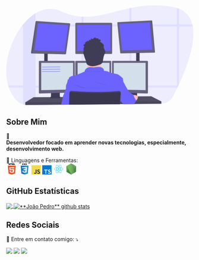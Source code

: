 <!-- <img src="https://i.pinimg.com/originals/dd/01/a1/dd01a1ef021bcf2c7d8e9e9d391d2910.png" min-width="400px" max-width="400px" width="400px" align="right" alt="Computador"> -->
<svg xmlns="http://www.w3.org/2000/svg" xmlns:xlink="http://www.w3.org/1999/xlink" id="59725d3d-bdd8-4af0-9b66-49b8d09410bc" data-name="Layer 1" width="1041.32" height="554.17" viewBox="0 0 1041.32 554.17" class="injected-svg gridItem__media"><defs><linearGradient id="dff037aa-d578-4bab-81e7-399360663117-88" x1="597.75" y1="725.44" x2="597.75" y2="347.69" gradientUnits="userSpaceOnUse"><stop offset="0" stop-color="gray" stop-opacity="0.25"></stop><stop offset="0.54" stop-color="gray" stop-opacity="0.12"></stop><stop offset="1" stop-color="gray" stop-opacity="0.1"></stop></linearGradient></defs><title>programming</title><path d="M1040.82,611.12q-1.74,3.75-3.47,7.4-2.7,5.67-5.33,11.12c-.78,1.61-1.56,3.19-2.32,4.77-8.6,17.57-16.63,33.11-23.45,45.89A73.21,73.21,0,0,1,942.44,719l-151.65,1.65h-1.6l-13,.14-11.12.12-34.1.37-1.38,0-17.36.19h-.53l-107,1.16-95.51,1-11.11.12-69,.75H429l-44.75.48h-.48l-141.5,1.53-42.33.46a88.07,88.07,0,0,1-26.67-3.82,86.39,86.39,0,0,1-39.09-24.75C116,678.37,102.75,655,93.85,629.64q-1.93-5.49-3.6-11.12C59.44,514.37,97,380,164.6,290.08q4.25-5.64,8.64-11l.07-.08c20.79-25.52,44.1-46.84,68.93-62,44-26.91,92.75-34.49,140.7-11.9,40.57,19.12,78.45,28.11,115.17,30.55,3.71.24,7.42.42,11.11.53,84.23,2.65,163.17-27.7,255.87-47.29,3.69-.78,7.39-1.55,11.12-2.28,66.13-13.16,139.49-20.1,226.73-5.51a189.09,189.09,0,0,1,26.76,6.4q5.77,1.86,11.12,4c41.64,16.94,64.35,48.24,74,87.46q1.37,5.46,2.37,11.11C1134.3,384.41,1084.19,518.23,1040.82,611.12Z" transform="translate(-79.34 -172.91)" fill="#6c63ff" opacity="0.1"></path><g opacity="0.1"><path d="M242.24,217V726.62l-42.33.46a88.07,88.07,0,0,1-26.67-3.82V279h.07C194.1,253.45,217.41,232.13,242.24,217Z" transform="translate(-79.34 -172.91)" fill="#6c63ff"></path><path d="M1117.24,290.08H164.6q4.25-5.64,8.64-11V279h941.63Q1116.24,284.43,1117.24,290.08Z" transform="translate(-79.34 -172.91)" fill="#6c63ff"></path><path d="M1040.82,191.51v427h-3.47q-2.7,5.67-5.33,11.12c-.78,1.61-1.56,3.19-2.32,4.77V187.47Q1035.47,189.33,1040.82,191.51Z" transform="translate(-79.34 -172.91)" fill="#6c63ff"></path><path d="M776.21,186.58V720.83l-11.12.12V188.86C768.78,188.08,772.48,187.31,776.21,186.58Z" transform="translate(-79.34 -172.91)" fill="#6c63ff"></path><path d="M509.22,236.15V723.73l-11.11.12V235.62C501.82,235.86,505.53,236,509.22,236.15Z" transform="translate(-79.34 -172.91)" fill="#6c63ff"></path><path d="M1037.35,618.52q-2.7,5.67-5.33,11.12H93.85q-1.93-5.49-3.6-11.12Z" transform="translate(-79.34 -172.91)" fill="#6c63ff"></path></g><rect x="211.6" y="265.83" width="19" height="57.66" fill="#3f3d56"></rect><rect x="722.93" y="262.83" width="19" height="61" fill="#3f3d56"></rect><polygon points="863.1 533.65 863.1 546.65 711.18 548.05 709.56 548.08 651.82 548.61 650.44 548.63 632.89 548.78 632.37 548.78 525.39 549.77 349.78 551.4 349.63 551.4 304.98 551.82 304.5 551.83 106.1 553.65 106.1 538.65 152.75 510.65 246.35 509.87 248.35 509.86 249.01 509.85 251.01 509.82 295.95 509.45 297.96 509.44 298.6 509.43 300.6 509.42 315.01 509.3 315.39 509.29 350.94 508.99 351.23 508.99 628.63 506.65 635.42 506.6 636.1 506.6 641.28 506.55 678.93 506.24 680.93 506.21 682.78 506.19 683.74 506.19 695.45 506.1 697.77 506.07 700.88 506.05 710.63 505.96 726.1 505.83 728.1 505.81 731.58 505.79 732.23 505.79 806.94 505.15 863.1 533.65" fill="#65617d"></polygon><polygon points="863.1 533.65 863.1 546.65 711.18 548.05 709.56 548.08 651.82 548.61 650.44 548.63 632.89 548.78 632.37 548.78 525.39 549.77 349.78 551.4 349.63 551.4 304.98 551.82 304.5 551.83 106.1 553.65 106.1 538.65 152.75 510.65 246.35 509.87 248.35 509.86 249.01 509.85 251.01 509.82 295.95 509.45 297.96 509.44 298.6 509.43 300.6 509.42 315.01 509.3 315.39 509.29 350.94 508.99 351.23 508.99 628.63 506.65 635.42 506.6 636.1 506.6 641.28 506.55 678.93 506.24 680.93 506.21 682.78 506.19 683.74 506.19 695.45 506.1 697.77 506.07 700.88 506.05 710.63 505.96 726.1 505.83 728.1 505.81 731.58 505.79 732.23 505.79 806.94 505.15 863.1 533.65" opacity="0.2"></polygon><path d="M375.44,656.57v24.49a6.13,6.13,0,0,1-3.5,5.54,6,6,0,0,1-2.5.6l-34.9.74a6,6,0,0,1-2.7-.57,6.12,6.12,0,0,1-3.57-5.57V656.57Z" transform="translate(-79.34 -172.91)" fill="#3f3d56"></path><path d="M375.44,656.57v24.49a6.13,6.13,0,0,1-3.5,5.54,6,6,0,0,1-2.5.6l-34.9.74a6,6,0,0,1-2.7-.57,6.12,6.12,0,0,1-3.57-5.57V656.57Z" transform="translate(-79.34 -172.91)" opacity="0.1"></path><path d="M377.44,656.57v24.49a6.13,6.13,0,0,1-3.5,5.54,6,6,0,0,1-2.5.6l-34.9.74a6,6,0,0,1-2.7-.57,6.12,6.12,0,0,1-3.57-5.57V656.57Z" transform="translate(-79.34 -172.91)" fill="#3f3d56"></path><rect x="680.93" y="483.66" width="47.17" height="31.5" fill="#3f3d56"></rect><rect x="680.93" y="483.66" width="47.17" height="31.5" opacity="0.1"></rect><rect x="678.93" y="483.66" width="47.17" height="31.5" fill="#3f3d56"></rect><polygon points="230.6 265.82 230.6 271.55 211.6 271.06 211.6 265.82 230.6 265.82" opacity="0.1"></polygon><path d="M435,277.31l-22.83,164a4.3,4.3,0,0,1-4.37,3.71L225,440.28l-3.47-.09a4.3,4.3,0,0,1-4.16-4.87L243,263.64a4.3,4.3,0,0,1,4.54-3.63L431,272.43A4.29,4.29,0,0,1,435,277.31Z" transform="translate(-79.34 -172.91)" fill="#65617d"></path><polygon points="175.93 99.16 156.6 250.49 324.6 255.82 345.26 109.82 175.93 99.16" fill="#6c63ff"></polygon><rect x="384.6" y="96.82" width="204.67" height="173.33" rx="5.33" ry="5.33" fill="#65617d"></rect><rect x="394.26" y="108.49" width="186" height="144.33" fill="#6c63ff"></rect><polygon points="741.93 262.82 741.93 266.61 722.93 267 722.93 262.82 741.93 262.82" opacity="0.1"></polygon><path d="M907,432.53a3.08,3.08,0,0,1-3,3.28L716.8,439.68a3.08,3.08,0,0,1-3.13-2.79L697.58,269.61a3.08,3.08,0,0,1,2.92-3.37L886.28,257l2-.1a3.07,3.07,0,0,1,3.22,2.8Z" transform="translate(-79.34 -172.91)" fill="#65617d"></path><polygon points="628.93 103.16 798.6 94.82 812.93 246.82 644.6 250.82 628.93 103.16" fill="#6c63ff"></polygon><path d="M907,432.53a3.08,3.08,0,0,1-3,3.28L886.28,257l2-.1a3.07,3.07,0,0,1,3.22,2.8Z" transform="translate(-79.34 -172.91)" opacity="0.1"></path><path d="M247.57,260,225,440.28l-3.47-.09a4.3,4.3,0,0,1-4.16-4.87L243,263.64A4.3,4.3,0,0,1,247.57,260Z" transform="translate(-79.34 -172.91)" opacity="0.1"></path><rect x="211.6" y="306.41" width="19" height="17.08" opacity="0.1"></rect><polygon points="298.1 483.65 298.1 488.62 250.93 489.88 250.93 483.65 298.1 483.65" opacity="0.1"></polygon><path d="M460.69,485.27v168.2a4,4,0,0,1-3.85,3.95l-191.65,5.1h-.05a4,4,0,0,1-3.95-3.95V485.27a4,4,0,0,1,3.95-3.95h191.6A4,4,0,0,1,460.69,485.27Z" transform="translate(-79.34 -172.91)" fill="#65617d"></path><path d="M265.19,481.32v181.2h-.05a4,4,0,0,1-3.95-3.95V485.27a4,4,0,0,1,3.95-3.95Z" transform="translate(-79.34 -172.91)" opacity="0.1"></path><polygon points="194.6 319.15 372.1 319.15 372.1 467.4 194.6 471.4 194.6 319.15" fill="#d4dfec"></polygon><rect x="722.93" y="306.41" width="19" height="17.42" opacity="0.1"></rect><polygon points="726.1 483.65 726.1 490.06 678.93 488.8 678.93 483.65 726.1 483.65" opacity="0.1"></polygon><path d="M867.69,485.27v173.3a4,4,0,0,1-4,3.95h0L672,657.42a4,4,0,0,1-3.85-3.95V485.27a4,4,0,0,1,3.95-3.95h191.6A4,4,0,0,1,867.69,485.27Z" transform="translate(-79.34 -172.91)" fill="#65617d"></path><path d="M867.69,485.27v173.3a4,4,0,0,1-4,3.95h0V481.32h0A4,4,0,0,1,867.69,485.27Z" transform="translate(-79.34 -172.91)" opacity="0.1"></path><polygon points="775.6 319.15 598.1 319.15 598.1 467.4 775.6 471.4 775.6 319.15" fill="#d4dfec"></polygon><path d="M663.19,485.27v168.2a4,4,0,0,1-3.85,3.95l-191.65,5.1h0a4,4,0,0,1-4-3.95V485.27a4,4,0,0,1,3.95-3.95h191.6A4,4,0,0,1,663.19,485.27Z" transform="translate(-79.34 -172.91)" fill="#65617d"></path><polygon points="397.1 319.15 574.6 319.15 574.6 467.4 397.1 471.4 397.1 319.15" fill="#d4dfec"></polygon><polygon points="863.1 533.65 863.1 546.65 711.18 548.05 709.56 548.08 651.82 548.61 650.44 548.63 632.89 548.78 632.37 548.78 525.39 549.77 349.78 551.4 349.63 551.4 304.98 551.82 304.5 551.83 106.1 553.65 106.1 538.65 308.61 537.32 309.09 537.32 350.08 537.04 350.27 537.04 633.35 535.17 633.64 535.17 633.81 535.16 634.28 535.16 639.07 535.13 640.53 535.13 715.02 534.63 719.42 534.61 720.4 534.6 863.1 533.65" opacity="0.1"></polygon><circle cx="487.26" cy="272.16" r="51.33" fill="#fbbebe"></circle><path d="M383.74,725.09c0-.11.06-.23.1-.35,1-3.59,2.78-9.66,4.11-14.51.17-.6.33-1.19.48-1.75,1.47-5.47,4.33-18.28,5.92-26.27.56-2.81,1-5,1.09-6.1.2-1.69,3.21-8.92,6.62-17.23,2.39-5.84,5-12.22,6.91-17.6a61.38,61.38,0,0,0,2.93-9.85,5.1,5.1,0,0,0,0-2.13,14.69,14.69,0,0,1-.48-3.5v0c-.23-6.2,1.62-16,4.48-20.11,3.5-5,6-23.66,6-23.66s5.18.75,6-3.53a6.15,6.15,0,0,0,.1-1.4,7.41,7.41,0,0,0-.09-1.11c-.89-6.24,14.72-12.88,23.5-14.31a19.67,19.67,0,0,1,3-.28,27.24,27.24,0,0,0,6.25-1.44q1.4-.43,3-1c3.68-1.24,8.08-2.88,12.75-4.68,17.56-6.81,38.82-16,38.82-16,.15-.71.32-1.39.51-2.06a27.71,27.71,0,0,1,16.35-18.93h0c0-.66,0-1.33,0-2,0-3.45-.15-7-.3-10.54,0-.69-.06-1.38-.1-2.07,0-.2,0-.41,0-.61s0-.35,0-.52c0-.7-.07-1.4-.11-2.09l-.18-.14a16.41,16.41,0,0,1-3.9-4.2,15.27,15.27,0,0,1-1.42-3c-1.25-3.39-1.54-7.17-2.38-10.75l-.18-.74a84,84,0,0,0-4-10.58c-2.21-5.42-3.91-11-5.6-16.65q-1.54-5.13-3.11-10.28l-1.58-5.24c-.3-1-.6-2-.83-3v0a13.27,13.27,0,0,1-.26-1.4,0,0,0,0,1,0,0,10,10,0,0,1,.24-4.61,32.09,32.09,0,0,1,1.32-3,7.87,7.87,0,0,0,.5-1.38v0a3,3,0,0,0,.08-.32,5.65,5.65,0,0,0,.11-1.08,18.46,18.46,0,0,0-.52-3.89.07.07,0,0,1,0-.05,2.56,2.56,0,0,0-.05-.27,25.48,25.48,0,0,1-.36-3,28.45,28.45,0,0,1,3.47-15.57l.19-.36a25.22,25.22,0,0,1,1.84-2.78h0c.31-.42.63-.82,1-1.22-1.4,1.34-3.7.75-5-.69a3.61,3.61,0,0,1-.55-.75,3.81,3.81,0,0,1-.23-.45c-.05-.12-.09-.25-.13-.38-.7-2.45.52-5.06,2.12-7.05a18.49,18.49,0,0,1,5.74-4.7h0a3.84,3.84,0,0,1,.4-.21,17.12,17.12,0,0,1,2.64-1.06h0a15.06,15.06,0,0,1,1.63-.44l-3.71-.34-1.5-.14a14.49,14.49,0,0,1,13-10.91h1.08a11.73,11.73,0,0,1,1.57.13,4.44,4.44,0,0,1-2.65-4.33,14.41,14.41,0,0,0,9.19,3.06h.38a30,30,0,0,1-.34-3.27h0a0,0,0,0,1,0,0,0,0,0,0,1,0,0,33.19,33.19,0,0,1,0-4.46,8.44,8.44,0,0,0,6.78,2.26l-2.08-2.9a9.49,9.49,0,0,0,6.56,2.05l.48-.05a7,7,0,0,0,1.19-.23l.09,0c-.19-.24-.36-.49-.53-.75l-.06-.12a9.67,9.67,0,0,1-1-2.09,6.59,6.59,0,0,1-.24-.87h0a8.75,8.75,0,0,1,.45-5.45c3.23,2.7,6.77,6.39,11,3.6s4.37-7.91,11-7.39a10.2,10.2,0,0,1,8.41,6.12,6.75,6.75,0,0,1,7.67-1.75,6.85,6.85,0,0,1,3.88,6.89c2.75-.69,5.71-1.37,8.35-.33s4.34,4.41,2.84,6.66a1.43,1.43,0,0,1-.14.2c-1.23,1.59-3.95,2.46-3.66,4.46l.42.3,1.3.94a.05.05,0,0,1,0,0q7.65,5.52,14.9,11.6c2.48,2.08,5.12,4.58,5.29,7.83a8.64,8.64,0,0,1-.24,2.37h0c-.16.78-.38,1.56-.55,2.34a19.51,19.51,0,0,0-.34,6.05h0c.07.59.16,1.17.27,1.76,1.53,7.73,7.71,14.11,8.32,22l0,.56a17.78,17.78,0,0,1-.07,2.53c-.46,4.8-2.68,9.41-4.48,14-.11.28-.22.56-.32.84-3.47,9-5.47,18.59-7,28.16a100.26,100.26,0,0,1-2,10.09A26.73,26.73,0,0,1,611,492.07a16.22,16.22,0,0,1-3.36,3,18.67,18.67,0,0,1-2.65,1.41s0,0,0,.06c.11.61.2,1.22.31,1.83.06.32.11.64.17,1h0a.14.14,0,0,0,0,.06c.84,4.73,1.8,9.36,2.81,13.76l.51,2.19c12.6,4.55,14.09,13.87,14.18,17.44a9.64,9.64,0,0,1,0,1.43s19,.5,26.5,6a20.34,20.34,0,0,0,4.51,2.3,83,83,0,0,0,9.25,2.89c1.61.42,3.29.83,5,1.23,3,.69,6.18,1.36,9.25,2,8.19,1.65,15.9,3,19.81,4,9.33,2.36,30.67,22.82,30.67,22.82s2.5,20.64,5,23.65,7,13.59,7,13.59l16.54,29.41,7,12.37h4.5c.62,0,1.84.88,3.21,2.1,1.19,1.06,2.51,2.38,3.67,3.58l1.92,2.05,1.2,1.33s7.27.18,9.24,5.93c5.92-.17,13.19.22,18.28,2.5a14.14,14.14,0,0,1,2,1.08,8.68,8.68,0,0,1,4.13,5.66,8.34,8.34,0,0,1,.18,1.44c0,.57,0,1.14,0,1.7-.36,7.57-5.29,13.87-9.82,18.11l.32.57s-.15.36-.44,1c-.08.19-.18.4-.29.64h0c-.59,1.26-1.53,3.15-2.76,5.36a63.31,63.31,0,0,1-9.57,13.17l-.29.3-57.74.53-.17-.2L719.87,708l-5.57-6.64-.17-.21-.16,1.59-.54,5.3-1.3,12.81-.07.64,0,.17-.15,1.48.11-1.48h-.29l-107,1L429.11,724.6l0,.84h-.14l0-.84-44.75.48Z" transform="translate(-79.34 -172.91)" fill="url(#dff037aa-d578-4bab-81e7-399360663117-88)"></path><path d="M617.94,550.07s-99.5,12-90,0c3.44-4.34,4.39-17.2,4.2-31.85-.06-4.45-.22-9.06-.45-13.65-1.1-22-3.75-43.5-3.75-43.5s87-41,77-8.5c-4,13.13-2.69,31.57.35,48.88.89,5.05,1.92,10,3,14.7A344.67,344.67,0,0,0,617.94,550.07Z" transform="translate(-79.34 -172.91)" fill="#fbbebe"></path><path d="M617.94,550.07s-99.5,12-90,0c3.44-4.34,4.39-17.2,4.2-31.85,15.17-6.48,34.47-1.65,34.47-1.65,20.32-4.05,33.35-3.26,41.68-.42A344.67,344.67,0,0,0,617.94,550.07Z" transform="translate(-79.34 -172.91)" opacity="0.1"></path><path d="M429.08,725.44l0-.84,175.62-1.91,107-1H712l-.11,1.48.15-1.48h.19l0-.17,1.37-13.45.52-5.09.16-1.59.14-1.33,6.18-20.61,6.18-20.58,5.2-17.33,7.94-26.48s-4.5-10.5-7-13.5-5-23.5-5-23.5-21.34-20.33-30.67-22.67c-3.91-1-11.63-2.33-19.83-4-3.07-.62-6.22-1.28-9.25-2-1.71-.39-3.39-.8-5-1.21a87.91,87.91,0,0,1-9.25-2.86,20.7,20.7,0,0,1-4.5-2.29c-7.35-5.39-25.77-6-26.48-6h0a.42.42,0,0,1,0-.07v-.09a10.26,10.26,0,0,0,0-1.26c0-.4,0-.87-.09-1.4,0-.16,0-.33-.07-.5-.05-.36-.11-.74-.2-1.14a5,5,0,0,0-.12-.53,17.21,17.21,0,0,0-1.25-3.49c-.07-.16-.16-.33-.24-.49a18.25,18.25,0,0,0-1.7-2.63c-.13-.17-.27-.35-.42-.52a19.58,19.58,0,0,0-2.72-2.64c-.27-.21-.55-.43-.84-.63a4.67,4.67,0,0,0-.51-.36l-.89-.58-.83-.48c-.73-.4-1.5-.79-2.34-1.16-.26-.12-.54-.23-.82-.34s-.72-.28-1.09-.42l-.06,0L608,518c-.57-.19-1.15-.36-1.76-.53l-.93-.24-1-.23-1-.21c-1-.2-2.07-.38-3.19-.52l-1.14-.14-1.17-.12-1.21-.1-1.72-.1-2-.07a124.68,124.68,0,0,0-26.24,2.79,72.27,72.27,0,0,0-18.26-1.68l-.87,0-1,.06-.64,0-1.29.12c-.43,0-.87.09-1.3.15s-.88.11-1.31.18l-.66.11c-.65.11-1.31.23-2,.37q-.33.06-.66.15c-.87.19-1.74.42-2.6.68-.43.12-.86.26-1.29.41-.22.06-.43.14-.64.22l-.64.23-.63.25-.75.3c-.38.16-.75.33-1.12.51-.21.09-.42.19-.62.3s-.41.2-.6.31a27.75,27.75,0,0,0-6.21,4.38l-.51.49-.5.51c-.17.17-.33.35-.49.53a23.82,23.82,0,0,0-1.82,2.25c-.16.21-.31.42-.46.64a26.69,26.69,0,0,0-1.72,2.92c-.13.24-.25.49-.37.73a32.7,32.7,0,0,0-2,5.25q-.28,1-.51,2S494,550.24,476.44,557c-4.67,1.8-9.07,3.43-12.75,4.66-1.07.36-2.07.69-3,1a26.7,26.7,0,0,1-6.25,1.44,19.67,19.67,0,0,0-3,.28c-8.07,1.31-21.9,7-23.41,12.71a3.69,3.69,0,0,0-.1,1.4s0,.07,0,.11c1,7-6,6-6,6s-2.5,18.5-6,23.5c-2.53,3.6-4.26,11.63-4.48,17.69v0a19.61,19.61,0,0,0,.44,5.63c0,.05,0,.1,0,.14.4,1.34-.56,5-2.19,9.69-1.77,5.15-4.35,11.55-6.83,17.59-3.74,9.12-7.26,17.4-7.48,19.22-.09.81-.35,2.26-.71,4.13-1.46,7.62-4.7,22.13-6.3,28-1.19,4.38-2.92,10.38-4.11,14.5,0,.12-.07.24-.1.35L429,724.6l0,.84h.14Z" transform="translate(-79.34 -172.91)" fill="#6c63ff"></path><path d="M445.44,607.57s57,29.5,77.5,26Z" transform="translate(-79.34 -172.91)" opacity="0.1"></path><path d="M561.44,595.57s55.5,18,74,20.5S561.44,595.57,561.44,595.57Z" transform="translate(-79.34 -172.91)" opacity="0.1"></path><path d="M623,537.65c-29,5.34-83.6,4.19-107.2,3.38,8.65-31,50.83-20.46,50.83-20.46C618.84,510.15,622.84,531.77,623,537.65Z" transform="translate(-79.34 -172.91)" opacity="0.1"></path><path d="M623,535.65c-29,5.34-83.6,4.19-107.2,3.38,8.65-31,50.83-20.46,50.83-20.46C618.84,508.15,622.84,529.77,623,535.65Z" transform="translate(-79.34 -172.91)" fill="#6c63ff"></path><path d="M776.94,672.32s34.16-5.25,34.83,9.75-17.42,25.48-17.42,25.48Z" transform="translate(-79.34 -172.91)" fill="#fbbebe"></path><path d="M605.29,501.45a47,47,0,0,1-4.5,1.74c-10.78,3.72-21.65,7.47-33,8.83s-23.26.16-33.16-5.5a28.77,28.77,0,0,1-3-1.95c-1.1-22-3.75-43.5-3.75-43.5s87-41,77-8.5C600.9,465.7,602.25,484.14,605.29,501.45Z" transform="translate(-79.34 -172.91)" opacity="0.1"></path><path d="M552.52,364.84a9.47,9.47,0,0,1-8.32-1.75l2.08,2.89a8.47,8.47,0,0,1-6.78-2.25,34.08,34.08,0,0,0,.32,7.75,14.52,14.52,0,0,1-9.56-3,4.42,4.42,0,0,0,2.64,4.31,14.34,14.34,0,0,0-15.6,10.71l5.22.48a18.47,18.47,0,0,0-10.44,6.37c-1.6,2-2.82,4.56-2.12,7s4.08,4,5.92,2.26a27.94,27.94,0,0,0-6.1,22.79,14.47,14.47,0,0,1,.46,5.26c-.33,1.65-1.37,3.08-1.89,4.69-1,2.92-.05,6.09.84,9l4.69,15.42c1.7,5.57,3.39,11.15,5.61,16.54a82.08,82.08,0,0,1,4,10.51c1.26,4.84,1.31,10.14,4,14.37a19.93,19.93,0,0,0,7.18,6.33c9.89,5.66,21.84,6.86,33.16,5.5s22.18-5.11,32.95-8.83a31,31,0,0,0,6.84-3c7.45-4.88,9.11-14.86,10.5-23.65,1.55-9.8,3.62-19.58,7.29-28.8,2.18-5.49,5-11.06,4.52-16.94-.61-7.81-6.79-14.14-8.32-21.82a19,19,0,0,1,.07-7.77,17.66,17.66,0,0,0,.79-4.7c-.17-3.22-2.81-5.7-5.29-7.77Q609.11,380,600.52,374c-.29-2,2.43-2.86,3.66-4.44,1.74-2.23-.06-5.77-2.7-6.81s-5.6-.36-8.35.33a6.59,6.59,0,0,0-11.55-5.11,10.2,10.2,0,0,0-8.42-6.08c-6.63-.52-6.76,4.55-11,7.34s-7.74-.89-11-3.57A9.28,9.28,0,0,0,552.52,364.84Z" transform="translate(-79.34 -172.91)" fill="#3f3d56"></path><path d="M802.27,702.32s-.89,2.12-2.53,5.19a69,69,0,0,1-9,13.17l-.27.29-1.62,0-57.74.53-1.38,0-.17-.2-11.2-13.29L714.14,703l-.17-.21-.36-.42-.2-.24-.26-.31-8.21-9.74,3-12.5,5.11-21.06.13-.51,1-4,.71-3,2.38-9.78,8.16-33.65,14.5,7.5,15.29,27,8.21,14.5h4.5c.85,0,2.8,1.64,4.76,3.53.7.67,1.4,1.38,2,2,1.78,1.84,3.19,3.42,3.19,3.42s7.29.16,9.25,5.9a7,7,0,0,1,.25.85,40.3,40.3,0,0,0,2.53,6.56c1.29,2.81,2.91,6,4.55,9.19,3.05,5.85,6.15,11.42,7.29,13.44l.14.25Z" transform="translate(-79.34 -172.91)" fill="#6c63ff"></path><path d="M716.37,657.17l-.1,1.43v.1l-.17,2.3-1.33,18.51-1.61,22.3-.46,6.28-1,13.44v.17l-107,1L429.11,724.6l0,.84h-.14l0-.84v-.28l.45-14.36.86-28.06.74-23.79.07-2.37a10.53,10.53,0,0,1,11.42-10.17c4.72.4,10.85.89,18.18,1.41l3,.22c42.33,2.94,120.56,6.74,199.5,2,1.66-.09,3.33-.19,5-.31,12.24-.77,24.47-1.76,36.58-3a10.53,10.53,0,0,1,11.6,11.23Z" transform="translate(-79.34 -172.91)" opacity="0.1"></path><path d="M429.08,725.44l0-.84,175.62-1.91,107-1H712v-.17l1-13.44.43-6,1.64-22.61,1.29-17.9,0-.44a10.62,10.62,0,0,0-.11-2.47.3.3,0,0,0,0-.1,10.39,10.39,0,0,0-2-4.64,10.54,10.54,0,0,0-9.42-4c-12.11,1.24-24.34,2.23-36.58,3-1.67.12-3.34.22-5,.31-78.94,4.69-157.17.89-199.5-2l-3-.22c-7.33-.52-13.46-1-18.18-1.41a10.54,10.54,0,0,0-11.24,8.53,11,11,0,0,0-.18,1.64l-.68,22.16L429.54,710l-.44,14.36v.28l0,.84Z" transform="translate(-79.34 -172.91)" fill="#3f3d56"></path><path d="M716.67,664.18l-1.23,15.33-1.83,22.85-.46,5.72-1,12.81-.06.64v.17h0l-.15,1.48.11-1.48h-.29l-107,1L429.11,724.6v-.28l.49-14.36,1-28.06.64-18.65A6.36,6.36,0,0,1,434.3,658a6.25,6.25,0,0,1,3.78-.9c2.1.17,4.68.37,7.69.59,4.89.36,10.92.78,17.94,1.22,13,.82,29.31,1.7,48,2.42,52,2,122.2,2.67,188.88-3.17,3-.26,6.1-.55,9.13-.84a6.26,6.26,0,0,1,3.48.66,5.16,5.16,0,0,1,.86.54,6.14,6.14,0,0,1,2,2.46,3.56,3.56,0,0,1,.25.61A6.28,6.28,0,0,1,716.67,664.18Z" transform="translate(-79.34 -172.91)" opacity="0.1"></path><path d="M377.44,677.87v3.19a6.13,6.13,0,0,1-3.5,5.54l-40.1.77a6.12,6.12,0,0,1-3.57-5.57v-3Z" transform="translate(-79.34 -172.91)" opacity="0.1"></path><polygon points="298.6 515.57 246.35 516.57 246.35 507.9 298.6 506.9 298.6 515.57" fill="#3f3d56"></polygon><polygon points="298.6 515.57 246.35 516.57 246.35 507.9 298.6 506.9 298.6 515.57" opacity="0.1"></polygon><polygon points="300.6 515.57 248.35 516.57 248.35 507.9 300.6 506.9 300.6 515.57" fill="#3f3d56"></polygon><g opacity="0.1"><path d="M552.93,361.56a9.75,9.75,0,0,1-1.89-4.34,9.49,9.49,0,0,0,.42,4.6A9,9,0,0,0,552.93,361.56Z" transform="translate(-79.34 -172.91)"></path><path d="M540.23,368.2a35.12,35.12,0,0,1-.37-3.7c0,1.23,0,2.47,0,3.71Z" transform="translate(-79.34 -172.91)"></path><path d="M621.73,401.57a18.34,18.34,0,0,1,.36-2.65,18,18,0,0,0,.8-4.69,6.16,6.16,0,0,0-.16-1.06c-.17.92-.44,1.84-.64,2.75A19.14,19.14,0,0,0,621.73,401.57Z" transform="translate(-79.34 -172.91)"></path><path d="M600.93,370.67l1.09.79a19.71,19.71,0,0,0,2.57-2.22,3.67,3.67,0,0,0,.38-3.64,3,3,0,0,1-.38.64C603.36,367.82,600.64,368.69,600.93,370.67Z" transform="translate(-79.34 -172.91)"></path><path d="M518.76,380.29a12.32,12.32,0,0,0-.87,2.28,18.16,18.16,0,0,1,5-1.89Z" transform="translate(-79.34 -172.91)"></path><path d="M532.55,369.41a14.83,14.83,0,0,1-1.88-1.23,4.25,4.25,0,0,0,.09,1.18A11.86,11.86,0,0,1,532.55,369.41Z" transform="translate(-79.34 -172.91)"></path><path d="M630.32,428.33c-.41,4.85-2.67,9.52-4.5,14.12-3.67,9.22-5.74,19-7.29,28.81-1.39,8.79-3,18.77-10.5,23.64a30,30,0,0,1-6.83,3c-10.78,3.73-21.65,7.47-33,8.83s-23.26.17-33.16-5.49a20,20,0,0,1-7.18-6.33c-2.67-4.23-2.72-9.53-4-14.37a82.21,82.21,0,0,0-4-10.52c-2.21-5.38-3.91-11-5.6-16.53q-2.35-7.71-4.69-15.43a28.81,28.81,0,0,1-1.14-4.75c-.39,2.56.37,5.24,1.14,7.75q2.34,7.73,4.69,15.43c1.69,5.57,3.39,11.15,5.6,16.53a82.21,82.21,0,0,1,4,10.52c1.26,4.84,1.31,10.14,4,14.37a20,20,0,0,0,7.18,6.33c9.9,5.66,21.84,6.85,33.16,5.49s22.18-5.1,33-8.83a30,30,0,0,0,6.83-3c7.45-4.87,9.11-14.85,10.5-23.64,1.55-9.81,3.62-19.59,7.29-28.81,2.18-5.48,5-11.05,4.52-16.94C630.34,428.45,630.32,428.39,630.32,428.33Z" transform="translate(-79.34 -172.91)"></path><path d="M510.63,424.46s0-.07,0-.11a14,14,0,0,0-.46-5.25,26.59,26.59,0,0,1-.39-3.32,27.35,27.35,0,0,0,.39,6.32C510.33,422.88,510.51,423.67,510.63,424.46Z" transform="translate(-79.34 -172.91)"></path><path d="M513.68,400a27.74,27.74,0,0,1,2.61-3.67c-1.83,1.75-5.21.19-5.92-2.24a5.83,5.83,0,0,0,0,3A4.39,4.39,0,0,0,513.68,400Z" transform="translate(-79.34 -172.91)"></path></g><path d="M763.44,656.57s3.17,11.5,0,21.5S763.44,656.57,763.44,656.57Z" transform="translate(-79.34 -172.91)" opacity="0.1"></path><path d="M776.94,668.3s1.33,14.6-1.67,17.19S776.94,668.3,776.94,668.3Z" transform="translate(-79.34 -172.91)" opacity="0.1"></path><line x1="198.99" y1="342.86" x2="300.6" y2="341.86" fill="none" stroke="#6c63ff" stroke-miterlimit="10" stroke-width="2"></line><line x1="198.99" y1="355.33" x2="300.6" y2="354.34" fill="none" stroke="#6c63ff" stroke-miterlimit="10" stroke-width="2"></line><line x1="198.99" y1="367.81" x2="300.6" y2="366.81" fill="none" stroke="#6c63ff" stroke-miterlimit="10" stroke-width="2"></line></svg>

## **Sobre Mim**

<p align="left"> 🦄 <br>
  <strong>Desenvolvedor focado em aprender novas tecnologias, especialmente, desenvolvimento web.</strong>
</p>

<p align="left">
  💼 Linguagens e Ferramentas: <br>
  <code><img height="30" src="https://raw.githubusercontent.com/github/explore/80688e429a7d4ef2fca1e82350fe8e3517d3494d/topics/html/html.png"></code>
  <code><img height="30" src="https://raw.githubusercontent.com/github/explore/80688e429a7d4ef2fca1e82350fe8e3517d3494d/topics/css/css.png"></code>
  <code><img height="25" src="https://raw.githubusercontent.com/github/explore/80688e429a7d4ef2fca1e82350fe8e3517d3494d/topics/javascript/javascript.png"></code>
  <code><img height="25" src="https://raw.githubusercontent.com/github/explore/80688e429a7d4ef2fca1e82350fe8e3517d3494d/topics/typescript/typescript.png"></code>
  <code><img height="30" src="https://raw.githubusercontent.com/github/explore/80688e429a7d4ef2fca1e82350fe8e3517d3494d/topics/react/react.png"></code>
  <code><img height="30" src="https://raw.githubusercontent.com/github/explore/80688e429a7d4ef2fca1e82350fe8e3517d3494d/topics/nodejs/nodejs.png"></code>

## **GitHub Estatísticas**

<a href="https://github.com/abreujpedro">
  <img align="center" src=https://github-readme-stats.vercel.app/api/top-langs/?username=abreujpedro&theme=dracula&hide_langs_below=1 />
</a>

<a href="https://github.com/abreujpedro">
 <img align="center" src="https://github-readme-stats.vercel.app/api?username=abreujpedro&show_icons=true&theme=dracula&line_height=27" alt="**João Pedro** github stats"/>
</a>

## **Redes Sociais**

<p align="left">
  💌 Entre em contato comigo: ⤵️
</p>

<p align="left">
  <a href="https://mail.google.com/mail/u/jp.dellabianca@gmail.com" alt="Gmail" target="_blank">
  <img src="https://img.shields.io/badge/-Gmail-FF0000?style=flat-square&labelColor=FF0000&logo=gmail&logoColor=white&link=https://mail.google.com/mail/u/jp.dellabianca@gmail.com" /></a>

  <a href="https://www.linkedin.com/in/joao-pedro-della-bianca" alt="Linkedin" target="_blank">
  <img src="https://img.shields.io/badge/-Linkedin-0e76a8?style=flat-square&logo=Linkedin&logoColor=white&link=www.linkedin.com/in/joao-pedro-della-bianca" /></a>

  <a href="https://api.whatsapp.com/send?phone=5518988211708&text=sua%20mensagem" alt="WhatsApp" target="_blank">
  <img src="https://img.shields.io/badge/-WhatsApp-25d366?style=flat-square&labelColor=25d366&logo=whatsapp&logoColor=white&link=https://api.whatsapp.com/send?phone=5518988211708&text=sua%20mensagem"/></a>


</p>  

